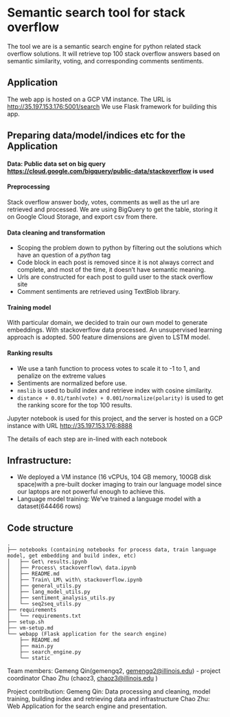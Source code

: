 # Semantic search tool for stack overflow 

The tool we are is a semantic search engine for python related stack overflow solutions. It will retrieve top 100 stack overflow answers based on semantic similarity, voting, and corresponding comments sentiments.

## Application
The web app is hosted on a GCP VM instance. The URL is http://35.197.153.176:5001/search
We use Flask framework for building this app.

## Preparing data/model/indices etc for the Application

#### Data: Public data set on big query https://cloud.google.com/bigquery/public-data/stackoverflow is used
#### Preprocessing
Stack overflow answer body, votes, comments as well as the url are retrieved and processed. We are using BigQuery to get the table, storing it on Google Cloud Storage, and export csv from there.

#### Data cleaning and transformation
- Scoping the problem down to python by filtering out the solutions which have an question of a *python* tag
- Code block in each post is removed since it is not always correct and complete, and most of the time, it doesn’t have semantic meaning.
- Urls are constructed for each post to guild user to the stack overflow site
- Comment sentiments are retrieved using TextBlob library.

#### Training model
With particular domain, we decided to train our own model to generate embeddings. With stackoverflow data processed. An unsupervised learning approach is adopted. 500 feature dimensions are given to LSTM model.

#### Ranking results
- We use a tanh function to process votes to scale it to -1 to 1, and penalize on the extreme values
- Sentiments are normalized before use.
- `nmslib` is used to build index and retrieve index with cosine similarity. 
- `distance + 0.01/tanh(vote) + 0.001/normalize(polarity)` is used to get the ranking score for the top 100 results.

Jupyter notebook is used for this project, and the server is hosted on a GCP instance with URL http://35.197.153.176:8888

The details of each step are in-lined with each notebook

## Infrastructure: 
- We deployed a VM instance (16 vCPUs, 104 GB memory, 100GB disk space)with a pre-built docker imaging to train our language model since our laptops are not powerful enough to achieve this.
- Language model training: 
We’ve trained a language model with a dataset(644466 rows)

## Code structure

```
.
├── notebooks (containing notebooks for process data, train language model, get embedding and build index, etc)
│   ├── Get\ results.ipynb
│   ├── Process\ stackoverflow\ data.ipynb
│   ├── README.md
│   ├── Train\ LM\ with\ stackoverflow.ipynb
│   ├── general_utils.py
│   ├── lang_model_utils.py
│   ├── sentiment_analysis_utils.py
│   └── seq2seq_utils.py
├── requirements
│   └── requirements.txt
├── setup.sh
├── vm-setup.md
└── webapp (Flask application for the search engine)
    ├── README.md
    ├── main.py
    ├── search_engine.py
    └── static
```
Team members:
Gemeng Qin(gemengq2, gemengq2@illinois.edu) - project coordinator
Chao Zhu (chaoz3, chaoz3@illinois.edu )

Project contribution: 
Gemeng Qin: Data processing and cleaning, model training, building index and retrieving data and infrastructure
Chao Zhu: Web Application for the search engine and presentation.
